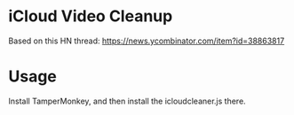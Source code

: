 # iCloud Video Cleanup

Based on this HN thread: https://news.ycombinator.com/item?id=38863817

# Usage

Install TamperMonkey, and then install the icloudcleaner.js there.
